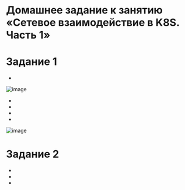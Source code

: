 
# Домашнее задание к занятию «Сетевое взаимодействие в K8S. Часть 1»



# Задание 1

*


![image](https://github.com/Dimarkle/DevOps/assets/118626944/793ffb29-74bd-49f9-a200-e71696f27fbe)


*
*
*
*

![image](https://github.com/Dimarkle/DevOps/assets/118626944/4591fb17-f85c-4ba7-a829-c398d89e220b)





# Задание 2

*
*
*






